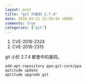 ```yaml
---
layout: post
title: "git 升級到 2.7.4"
date: 2016-03-21 22:59:44 +0800
comments: true
categories: ["git"]
---
```



<!-- more -->


1. CVE-2016-2324
2. CVE-2016-2315

git 小於 2.7.4 都會中的漏洞。


	add-apt-repository ppa:git-core/ppa
	aptitude update
	aptitude upgrade git
